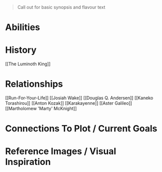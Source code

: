 > Call out for basic synopsis and flavour text

# Abilities

# History
[[The Luminoth King]]
# Relationships
[[Run-For-Your-Life]]
[[Josiah Wake]]
[[Douglas Q. Andersen]]
[[Kaneko Torashirou]]
[[Anton Kozak]]
[[Karakayenne]]
[[Aster Galileo]]
[[Martholomew 'Marty' McKnight]]
# Connections To Plot / Current Goals

# Reference Images / Visual Inspiration